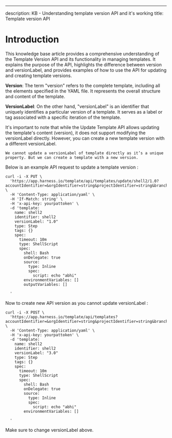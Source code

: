 ---
description: KB - Understanding template version API and it's working
title: Template version API

# Introduction

This knowledge base article provides a comprehensive understanding of the Template Version API and its functionality in managing templates. It explains the purpose of the API, highlights the difference between version and versionLabel, and provides examples of how to use the API for updating and creating template versions.

**Version**: The term "version" refers to the complete template, including all the elements specified in the YAML file. It represents the overall structure and content of the template.

**VersionLabel**: On the other hand, "versionLabel" is an identifier that uniquely identifies a particular version of a template. It serves as a label or tag associated with a specific iteration of the template.

It's important to note that while the Update Template API allows updating the template's content (version), it does not support modifying the versionLabel directly. However, you can create a new template version with a different versionLabel.


`We cannot update a versionLabel of template directly as it’s a unique property. But we can create a template with a new version.`

Below is an example API request to update a template version : 

```
curl -i -X PUT \
  'https://app.harness.io/template/api/templates/update/shell2/1.0?accountIdentifier=&orgIdentifier=string&projectIdentifier=string&branch=string&repoIdentifier=string&rootFolder=string&filePath=string&commitMsg=string&lastObjectId=string&resolvedConflictCommitId=string&baseBranch=string&connectorRef=string&setDefaultTemplate=false&comments=string' \
  -H 'Content-Type: application/yaml' \
  -H 'If-Match: string' \
  -H 'x-api-key: yourpattoken' \
  -d 'template:
    name: shell2
    identifier: shell2
    versionLabel: "1.0"
    type: Step
    tags: {}
    spec:
      timeout: 10m
      type: ShellScript
      spec:
        shell: Bash
        onDelegate: true
        source:
          type: Inline
          spec:
            script: echo "abhi"
        environmentVariables: []
        outputVariables: []
        
  '

```

Now to create new API version as you cannot update versionLabel :

```
curl -i -X POST \
  'https://app.harness.io/template/api/templates?accountIdentifier=&orgIdentifier=string&projectIdentifier=string&branch=string&repoIdentifier=string&rootFolder=string&filePath=string&commitMsg=string&isNewBranch=false&baseBranch=string&connectorRef=string&storeType=INLINE&repoName=string&setDefaultTemplate=false&comments=string&isNewTemplate=false' \
  -H 'Content-Type: application/yaml' \
  -H 'x-api-key: yourpattoken' \
  -d 'template:
    name: shell2
    identifier: shell2
    versionLabel: "3.0"
    type: Step
    tags: {}
    spec:
      timeout: 10m
      type: ShellScript
      spec:
        shell: Bash
        onDelegate: true
        source:
          type: Inline
          spec:
            script: echo "abhi"
        environmentVariables: []
        
  '

```
Make sure to change versionLabel above.